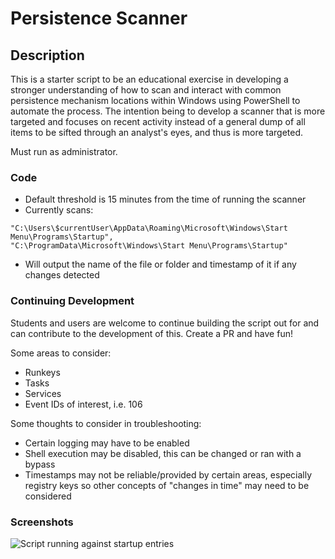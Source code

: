 # Persistence Scanner
## Description
This is a starter script to be an educational exercise in developing a stronger understanding of how to scan and interact with common persistence mechanism locations within Windows using PowerShell to automate the process. The intention being to develop a scanner that is more targeted and focuses on recent activity instead of a general dump of all items to be sifted through an analyst's eyes, and thus is more targeted.

Must run as administrator.

### Code
- Default threshold is 15 minutes from the time of running the scanner
- Currently scans:
```text
"C:\Users\$currentUser\AppData\Roaming\Microsoft\Windows\Start Menu\Programs\Startup",
"C:\ProgramData\Microsoft\Windows\Start Menu\Programs\Startup"
```
- Will output the name of the file or folder and timestamp of it if any changes detected

### Continuing Development
Students and users are welcome to continue building the script out for and can contribute to the development of this. Create a PR and have fun!

Some areas to consider:
- Runkeys
- Tasks
- Services
- Event IDs of interest, i.e. 106

Some thoughts to consider in troubleshooting:
- Certain logging may have to be enabled
- Shell execution may be disabled, this can be changed or ran with a bypass
- Timestamps may not be reliable/provided by certain areas, especially registry keys so other concepts of "changes in time" may need to be considered

### Screenshots
![Script running against startup entries](https://github.com/Level-Effect/booshware/assets/30155412/b2b858a3-d8f1-4f64-a8a6-40c1f164c863)
